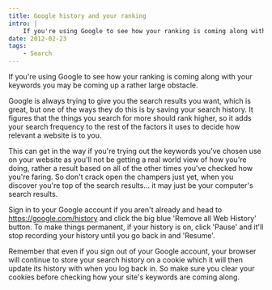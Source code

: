 ```yaml
---
title: Google history and your ranking
intro: |
    If you're using Google to see how your ranking is coming along with your keywords you may be coming up a rather large obstacle…
date: 2012-02-23
tags:
    - Search
---
```


If you're using Google to see how your ranking is coming along with your keywords you may be coming up a rather large obstacle.

Google is always trying to give you the search results you want, which is great, but one of the ways they do this is by saving your search history. It figures that the things you search for more should rank higher, so it adds your search frequency to the rest of the factors it uses to decide how relevant a website is to you.

This can get in the way if you're trying out the keywords you've chosen use on your website as you'll not be getting a real world view of how you're doing, rather a result based on all of the other times you've checked how you're faring. So don't crack open the champers just yet, when you discover you're top of the search results… it may just be your computer's search results.

Sign in to your Google account if you aren't already and head to https://google.com/history and click the big blue 'Remove all Web History' button. To make things permanent, if your history is on, click 'Pause' and it'll stop recording your history until you go back in and 'Resume'.

Remember that even if you sign out of your Google account, your browser will continue to store your search history on a cookie which it will then update its history with when you log back in. So make sure you clear your cookies before checking how your site's keywords are coming along.

